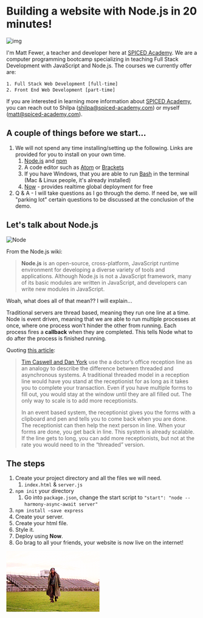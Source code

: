 # Building a website with Node.js in 20 minutes!

![img](http://assets.codebar.io/b//uploads/sponsor/avatar/250/Spiced_Logo.png)



I'm Matt Fewer, a teacher and developer here at [SPICED Academy](https://www.spiced-academy.com/). We are a computer programming bootcamp specializing in teaching Full Stack Development with JavaScript and Node.js.  The courses we currently offer are:

	1. Full Stack Web Development [full-time]
	2. Front End Web Development [part-time]

If you are interested in learning more information about <u>SPICED Academy</u>, you can reach out to Shilpa (shilpa@spiced-academy.com) or myself (matt@spiced-academy.com).

## A couple of things before we start...

1. We will not spend any time installing/setting up the following. Links are provided for you to install on your own time.
   1. [Node.js](https://nodejs.org/en/) and [npm](https://www.npmjs.com/)
   2. A code editor such as [Atom](https://atom.io/) or [Brackets](http://brackets.io/)
   3. If you have Windows, that you are able to run [Bash](https://msdn.microsoft.com/en-us/commandline/wsl/about) in the terminal (Mac & Linux people, it's already installed)
   4. [Now](https://zeit.co/now) - provides realtime global deployment for free
2. Q & A - I will take questions as I go through the demo. If need be, we will "parking lot" certain questions to be discussed at the conclusion of the demo.

## Let's talk about Node.js

![Node](https://dab1nmslvvntp.cloudfront.net/wp-content/uploads/2015/07/1436439824nodejs-logo.png)

From the Node.js wiki:

> **Node.js** is an open-source, cross-platform, JavaScript runtime environment for developing a diverse variety of tools and applications. Although Node.js is not a JavaScript framework, many of its basic modules are written in JavaScript, and developers can write new modules in JavaScript.

Woah, what does all of that mean?? I will explain...

Traditional servers are thread based, meaning they run one line at a time. Node is event driven, meaning that we are able to run multiple processes at once, where one process won't hinder the other from running. Each process fires a **callback** when they are completed. This tells Node what to do after the process is finished running.

Quoting [this article](https://objectpartners.com/2011/08/23/an-introduction-to-node-js/):

>  [Tim Caswell and Dan York](http://code.danyork.com/2011/01/25/node-js-doctors-offices-and-fast-food-restaurants-understanding-event-driven-programming/) use the a doctor’s office reception line as an analogy to describe the difference between threaded and asynchronous systems. A traditional threaded model in a reception line would have you stand at the receptionist for as long as it takes you to complete your transaction. Even if you have multiple forms to fill out, you would stay at the window until they are all filled out. The only way to scale is to add more receptionists.
>
>  In an event based system, the receptionist gives you the forms with a clipboard and pen and tells you to come back when you are done. The receptionist can then help the next person in line. When your forms are done, you get back in line. This system is already scalable. If the line gets to long, you can add more receptionists, but not at the rate you would need to in the “threaded” version.

## The steps

1. Create your project directory and all the files we will need.
   1. `index.html` & `server.js`
2. `npm init` your directory
   1. Go into `package.json`, change the start script to `"start": "node --harmony-async-await server"`
3. `npm install —save express`
4. Create your server.
5. Create your html file.
6. Style it.
7. Deploy using **Now**.
8. Go brag to all your friends, your website is now live on the internet! 






![do a dance](./success.gif)